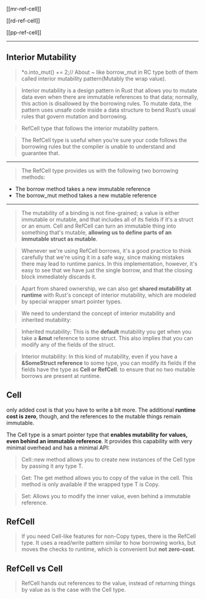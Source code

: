 
[[mr-ref-cell]]

[[rd-ref-cell]]

[[pp-ref-cell]]

---

## Interior Mutability
> *o.into_mut() += 2;// About ~ like borrow_mut in RC type both of them called interior mutability pattern(Mutably the wrap value).

> Interior mutability is a design pattern in Rust that allows you to mutate data even when there are immutable references to that data; normally, this action is disallowed by the borrowing rules. To mutate data, the pattern uses unsafe code inside a data structure to bend Rust’s usual rules that govern mutation and borrowing. 

> RefCell<T> type that follows the interior mutability pattern.

> The RefCell<T> type is useful when you’re sure your code follows the borrowing rules but the compiler is unable to understand and guarantee that.

---

> The RefCell type provides us with the following two borrowing methods:

- The borrow method takes a new immutable reference
- The borrow_mut method takes a new mutable reference

---
> The mutability of a binding is not fine-grained; a value is either immutable or mutable, and that includes all of its fields if it's a struct or an enum. Cell and RefCell can turn an immutable thing into something that's mutable, **allowing us to define parts of an immutable struct as mutable**.

> Whenever we're using RefCell borrows, it's a good practice to think carefully that we're using it in a safe way, since making mistakes there may lead to runtime panics. In this implementation, however, it's easy to see that we have just the single borrow, and that the closing block immediately discards it.

> Apart from shared ownership, we can also get **shared mutability at runtime** with Rust's concept of interior mutability, which are modeled by special wrapper smart pointer types.


> We need to understand the concept of interior mutability and inherited mutability:

> Inherited mutability: This is the **default** mutability you get when you take a **&mut** reference to some struct. This also implies that you can modify any of the fields of the struct.

> Interior mutability: In this kind of mutability, even if you have a **&SomeStruct reference** to some type, you can modify its fields if the fields have the type as **Cell<T> or RefCell<T>**. to ensure that no two mutable borrows are present at runtime.


## Cell

only added cost is that you have to write a bit more. The additional **runtime cost is zero**, though, and the references to the mutable things remain immutable.

The Cell<T> type is a smart pointer type that **enables mutability for values, even behind an immutable reference**. It provides this capability with very minimal overhead and has a minimal API:

> Cell::new method allows you to create new instances of the Cell type by passing it any type T.

> Get: The get method allows you to copy of the value in the cell. This method is only available if the wrapped type T is Copy.

> Set: Allows you to modify the inner value, even behind a immutable reference.

## RefCell

> If you need Cell-like features for non-Copy types, there is the RefCell type. It uses a read/write pattern similar to how borrowing works, but moves the checks to runtime, which is convenient but **not zero-cost**.

## RefCell vs Cell

> RefCell hands out references to the value, instead of returning things by value as is the case with the Cell type.
